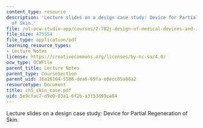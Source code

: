 ```yaml
---
content_type: resource
description: 'Lecture slides on a design case study: Device for Partial Regeneration
  of Skin.'
file: /ol-ocw-studio-app/courses/2-782j-design-of-medical-devices-and-implants-spring-2006/5e9cfac7d9e003a16f2ba3153d69ca64_ch5_skin_case.pdf
file_size: 475554
file_type: application/pdf
learning_resource_types:
- Lecture Notes
license: https://creativecommons.org/licenses/by-nc-sa/4.0/
ocw_type: OCWFile
parent_title: Lecture Notes
parent_type: CourseSection
parent_uid: 16a16164-5586-dea6-69fa-e6ecc85a88a2
resourcetype: Document
title: ch5_skin_case.pdf
uid: 5e9cfac7-d9e0-03a1-6f2b-a3153d69ca64
---
```

Lecture slides on a design case study: Device for Partial Regeneration of Skin.